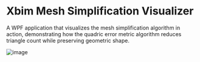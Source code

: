 # Xbim Mesh Simplification Visualizer

A WPF application that visualizes the mesh simplification algorithm in action, demonstrating how the quadric error metric algorithm reduces triangle count while preserving geometric shape.

![image](https://github.com/user-attachments/assets/cd5ec6e5-0d1e-47fa-8199-34d221812b61)
